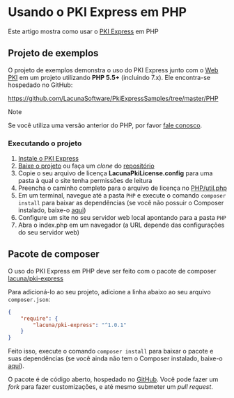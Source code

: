 ﻿# Usando o PKI Express em PHP

Este artigo mostra como usar o [PKI Express](../index.md) em PHP

## Projeto de exemplos

O projeto de exemplos demonstra o uso do PKI Express junto com o [Web PKI](../../web-pki/index.md)
em um projeto utilizando **PHP 5.5+** (incluindo 7.x). Ele encontra-se hospedado no GitHub:

https://github.com/LacunaSoftware/PkiExpressSamples/tree/master/PHP

> [!NOTE]
> Se você utiliza uma versão anterior do PHP, por favor [fale conosco](https://www.lacunasoftware.com/pt/home/purchase).

### Executando o projeto

1. [Instale o PKI Express](../setup/index.md)
1. [Baixe o projeto](https://github.com/LacunaSoftware/PkiExpressSamples/archive/master.zip) ou faça um *clone* do [repositório](https://github.com/LacunaSoftware/PkiExpressSamples.git)
1. Copie o seu arquivo de licença **LacunaPkiLicense.config** para uma pasta à qual o site tenha permissões de leitura
1. Preencha o caminho completo para o arquivo de licença no [PHP/util.php](https://github.com/LacunaSoftware/PkiExpressSamples/blob/master/PHP/util.php)
1. Em um terminal, navegue até a pasta `PHP` e execute o comando `composer install` para baixar as dependências (se você não possuir o Composer instalado, baixe-o [aqui](https://getcomposer.org/))
1. Configure um site no seu servidor web local apontando para a pasta `PHP`
1. Abra o index.php em um navegador (a URL depende das configurações do seu servidor web)

## Pacote de composer

O uso do PKI Express em PHP deve ser feito com o pacote de composer [lacuna/pki-express](https://packagist.org/packages/lacuna/pki-express)

Para adicioná-lo ao seu projeto, adicione a linha abaixo ao seu arquivo `composer.json`:

```json
{
	"require": {
		"lacuna/pki-express": "^1.0.1"
	}
}
```

Feito isso, execute o comando `composer install` para baixar o pacote e suas dependências (se você ainda não tem o Composer instalado, baixe-o [aqui](https://getcomposer.org/)).

O pacote é de código aberto, hospedado no [GitHub](https://github.com/LacunaSoftware/PkiExpressPhp). Você pode fazer um *fork* para fazer
customizações, e até mesmo submeter um *pull request*.
